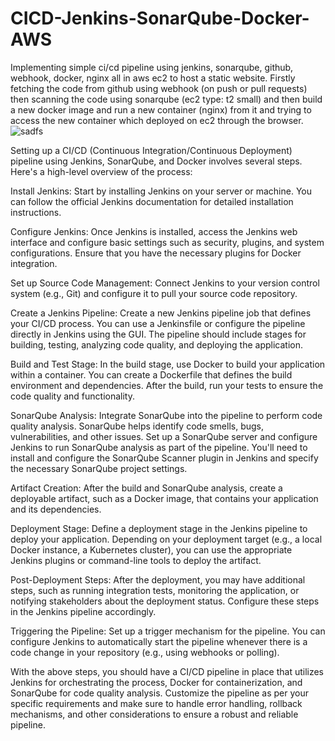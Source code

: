 # CICD-Jenkins-SonarQube-Docker-AWS
Implementing simple ci/cd pipeline using jenkins, sonarqube, github, webhook, docker, nginx all in aws ec2 to host a static website.
Firstly fetching the code from github using webhook (on push or pull requests) then scanning the code using sonarqube (ec2 type: t2 small) and then build a new docker image and run a new container (nginx) from it and trying to access the new container which deployed on ec2 through the browser.
![sadfs](https://github.com/mohamedsamirspot/CICD-Jenkins-SonarQube-Docker-AWS/assets/71722372/3c7a3b03-7ce3-4174-a3d3-85330cd26767)




Setting up a CI/CD (Continuous Integration/Continuous Deployment) pipeline using Jenkins, SonarQube, and Docker involves several steps. Here's a high-level overview of the process:

Install Jenkins: Start by installing Jenkins on your server or machine. You can follow the official Jenkins documentation for detailed installation instructions.

Configure Jenkins: Once Jenkins is installed, access the Jenkins web interface and configure basic settings such as security, plugins, and system configurations. Ensure that you have the necessary plugins for Docker integration.

Set up Source Code Management: Connect Jenkins to your version control system (e.g., Git) and configure it to pull your source code repository.

Create a Jenkins Pipeline: Create a new Jenkins pipeline job that defines your CI/CD process. You can use a Jenkinsfile or configure the pipeline directly in Jenkins using the GUI. The pipeline should include stages for building, testing, analyzing code quality, and deploying the application.

Build and Test Stage: In the build stage, use Docker to build your application within a container. You can create a Dockerfile that defines the build environment and dependencies. After the build, run your tests to ensure the code quality and functionality.

SonarQube Analysis: Integrate SonarQube into the pipeline to perform code quality analysis. SonarQube helps identify code smells, bugs, vulnerabilities, and other issues. Set up a SonarQube server and configure Jenkins to run SonarQube analysis as part of the pipeline. You'll need to install and configure the SonarQube Scanner plugin in Jenkins and specify the necessary SonarQube project settings.

Artifact Creation: After the build and SonarQube analysis, create a deployable artifact, such as a Docker image, that contains your application and its dependencies.

Deployment Stage: Define a deployment stage in the Jenkins pipeline to deploy your application. Depending on your deployment target (e.g., a local Docker instance, a Kubernetes cluster), you can use the appropriate Jenkins plugins or command-line tools to deploy the artifact.

Post-Deployment Steps: After the deployment, you may have additional steps, such as running integration tests, monitoring the application, or notifying stakeholders about the deployment status. Configure these steps in the Jenkins pipeline accordingly.

Triggering the Pipeline: Set up a trigger mechanism for the pipeline. You can configure Jenkins to automatically start the pipeline whenever there is a code change in your repository (e.g., using webhooks or polling).

With the above steps, you should have a CI/CD pipeline in place that utilizes Jenkins for orchestrating the process, Docker for containerization, and SonarQube for code quality analysis. Customize the pipeline as per your specific requirements and make sure to handle error handling, rollback mechanisms, and other considerations to ensure a robust and reliable pipeline.
